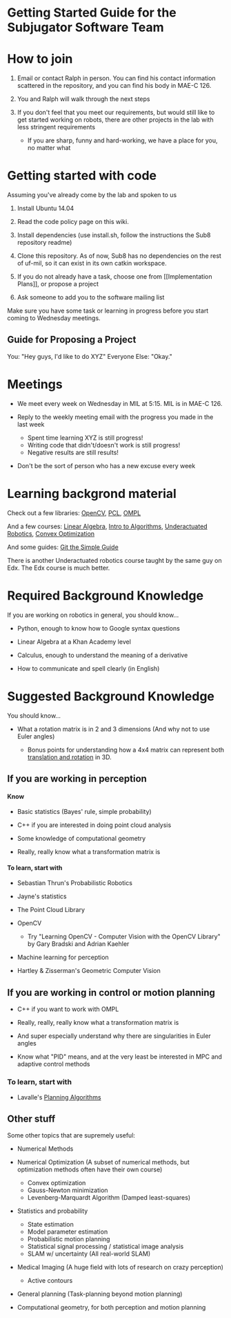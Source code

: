Getting Started Guide for the Subjugator Software Team
======================================================

# How to join

1. Email or contact Ralph in person. You can find his contact information scattered in the repository, and you can find his body in MAE-C 126.

2. You and Ralph will walk through the next steps

3. If you don't feel that you meet our requirements, but would still like to get started working on robots, there are other projects in the lab with less stringent requirements
    * If you are sharp, funny and hard-working, we have a place for you, no matter what

# Getting started with code

Assuming you've already come by the lab and spoken to us

1. Install Ubuntu 14.04

2. Read the code policy page on this wiki.

3. Install dependencies (use install.sh, follow the instructions the Sub8 repository readme)


4. Clone this repository. As of now, Sub8 has no dependencies on the rest of uf-mil, so it can exist in its own catkin workspace.

5. If you do not already have a task, choose one from [[Implementation Plans]], or propose a project

6. Ask someone to add you to the software mailing list

Make sure you have some task or learning in progress before you start coming to Wednesday meetings.

## Guide for Proposing a Project
You: "Hey guys, I'd like to do XYZ"
Everyone Else: "Okay."

# Meetings

* We meet every week on Wednesday in MIL at 5:15. MIL is in MAE-C 126.

* Reply to the weekly meeting email with the progress you made in the last week
    * Spent time learning XYZ is still progress!
    * Writing code that didn't/doesn't work is still progress!
    * Negative results are still results!

* Don't be the sort of person who has a new excuse every week

# Learning backgrond material

Check out a few libraries:
[OpenCV](http://opencv.org/), [PCL](pointclouds.org), [OMPL](http://ompl.kavrakilab.org/)

And a few courses:
[Linear Algebra](https://www.khanacademy.org/math/linear-algebra), [Intro to Algorithms](http://ocw.mit.edu/courses/electrical-engineering-and-computer-science/6-006-introduction-to-algorithms-fall-2011/), [Underactuated Robotics](http://ocw.mit.edu/courses/electrical-engineering-and-computer-science/6-832-underactuated-robotics-spring-2009/), [Convex Optimization](http://stanford.edu/class/ee364a/)

And some guides: [Git the Simple Guide](http://rogerdudler.github.io/git-guide/)

There is another Underactuated robotics course taught by the same guy on Edx. The Edx course is much better.


# Required Background Knowledge

If you are working on robotics in general, you should know...

* Python, enough to know how to Google syntax questions

* Linear Algebra at a Khan Academy level

* Calculus, enough to understand the meaning of a derivative

* How to communicate and spell clearly (in English)

# Suggested Background Knowledge

You should know...

* What a rotation matrix is in 2 and 3 dimensions (And why not to use Euler angles)

    * Bonus points for understanding how a 4x4 matrix can represent both [translation and rotation](https://en.wikipedia.org/wiki/Transformation_matrix#Affine_transformations) in 3D.


## If you are working in perception

#### Know

* Basic statistics (Bayes' rule, simple probability)

* C++ if you are interested in doing point cloud analysis

* Some knowledge of computational geometry

* Really, really know what a transformation matrix is

#### To learn, start with

* Sebastian Thrun's Probabilistic Robotics

* Jayne's statistics

* The Point Cloud Library

* OpenCV

    * Try "Learning OpenCV - Computer Vision with the OpenCV Library" by Gary Bradski and Adrian Kaehler

* Machine learning for perception

* Hartley & Zisserman's Geometric Computer Vision


## If you are working in control or motion planning

* C++ if you want to work with OMPL

* Really, really, really know what a transformation matrix is

* And super especially understand why there are singularities in Euler angles

* Know what "PID" means, and at the very least be interested in MPC and adaptive control methods

### To learn, start with

* Lavalle's [Planning Algorithms](http://planning.cs.uiuc.edu/)


## Other stuff

Some other topics that are supremely useful:

* Numerical Methods

* Numerical Optimization (A subset of numerical methods, but optimization methods often have their own course)
    * Convex optimization
    * Gauss-Newton minimization
    * Levenberg-Marquardt Algorithm (Damped least-squares)

* Statistics and probability
    * State estimation
    * Model parameter estimation
    * Probabilistic motion planning
    * Statistical signal processing / statistical image analysis
    * SLAM w/ uncertainty (All real-world SLAM)

* Medical Imaging (A huge field with lots of research on crazy perception)
    * Active contours

* General planning (Task-planning beyond motion planning)

* Computational geometry, for both perception and motion planning